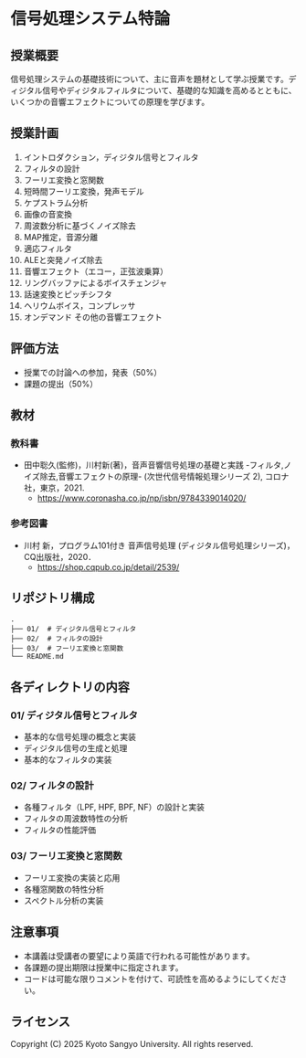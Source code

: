 # 信号処理システム特論

## 授業概要
信号処理システムの基礎技術について、主に音声を題材として学ぶ授業です。ディジタル信号やディジタルフィルタについて、基礎的な知識を高めるとともに、いくつかの音響エフェクトについての原理を学びます。

## 授業計画
1. イントロダクション，ディジタル信号とフィルタ
2. フィルタの設計
3. フーリエ変換と窓関数
4. 短時間フーリエ変換，発声モデル
5. ケプストラム分析
6. 画像の音変換
7. 周波数分析に基づくノイズ除去
8. MAP推定，音源分離
9. 適応フィルタ
10. ALEと突発ノイズ除去
11. 音響エフェクト（エコー，正弦波乗算）
12. リングバッファによるボイスチェンジャ
13. 話速変換とピッチシフタ
14. ヘリウムボイス，コンプレッサ
15. オンデマンド その他の音響エフェクト

## 評価方法
- 授業での討論への参加，発表（50%）
- 課題の提出（50%）

## 教材
### 教科書
- 田中聡久(監修)，川村新(著)，音声音響信号処理の基礎と実践 -フィルタ,ノイズ除去,音響エフェクトの原理- (次世代信号情報処理シリーズ 2), コロナ社，東京，2021.
  - https://www.coronasha.co.jp/np/isbn/9784339014020/

### 参考図書
- 川村 新，プログラム101付き 音声信号処理 (ディジタル信号処理シリーズ)，CQ出版社，2020．
  - https://shop.cqpub.co.jp/detail/2539/

## リポジトリ構成
```
.
├── 01/  # ディジタル信号とフィルタ
├── 02/  # フィルタの設計
├── 03/  # フーリエ変換と窓関数
└── README.md
```

## 各ディレクトリの内容
### 01/ ディジタル信号とフィルタ
- 基本的な信号処理の概念と実装
- ディジタル信号の生成と処理
- 基本的なフィルタの実装

### 02/ フィルタの設計
- 各種フィルタ（LPF, HPF, BPF, NF）の設計と実装
- フィルタの周波数特性の分析
- フィルタの性能評価

### 03/ フーリエ変換と窓関数
- フーリエ変換の実装と応用
- 各種窓関数の特性分析
- スペクトル分析の実装

## 注意事項
- 本講義は受講者の要望により英語で行われる可能性があります。
- 各課題の提出期限は授業中に指定されます。
- コードは可能な限りコメントを付けて、可読性を高めるようにしてください。

## ライセンス
Copyright (C) 2025 Kyoto Sangyo University. All rights reserved. 
